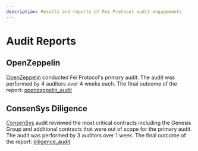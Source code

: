 ```yaml
---
description: Results and reports of Fei Protocol audit engagements
---
```


# Audit Reports

## OpenZeppelin

[OpenZeppelin](https://openzeppelin.com/security-audits/) conducted Fei Protocol's primary audit. The audit was performed by 4 auditors over 4 weeks each. The final outcome of the report: [openzeppelin\_audit](https://blog.openzeppelin.com/private-report-fei-2021-02-05/)

## ConsenSys Diligence

[ConsenSys](https://consensys.net/diligence/) audit reviewed the most critical contracts including the Genesis Group and additional contracts that were out of scope for the primary audit. The audit was performed by 3 auditors over 1 week. The final outcome of the report: [diligence\_audit](https://consensys.net/diligence/audits/private/ry1ns1eecf8a2h/#purchasing-and-committing-still-possible-after-launch)

